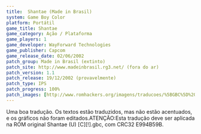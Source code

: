 ```yaml
---
title:  Shantae (Made in Brasil)
system: Game Boy Color
platform: Portátil
game_title: Shantae
game_category: Ação / Plataforma
game_players: 1
game_developer: WayForward Technologies
game_publisher: Capcom
game_release_date: 02/06/2002
patch_group: Made in Brasil (extinto)
patch_site: http://www.madeinbrasil.rg3.net/ (fora do ar)
patch_version: 1.1
patch_release: 19/12/2002 (provavelmente)
patch_type: IPS
patch_progress: 100%
patch_images: [http://www.romhackers.org/imagens/traducoes/%5BGBC%5D%20Shantae%20-%20Made%20in%20Brasil%20-%201.png,http://www.romhackers.org/imagens/traducoes/%5BGBC%5D%20Shantae%20-%20Made%20in%20Brasil%20-%202.png,http://www.romhackers.org/imagens/traducoes/%5BGBC%5D%20Shantae%20-%20Made%20in%20Brasil%20-%203.png]
---
```

Uma boa tradução. Os textos estão traduzidos, mas não estão acentuados, e os gráficos não foram editados.ATENÇÃO:Esta tradução deve ser aplicada na ROM original Shantae (U) [C][!].gbc, com CRC32 E994B59B.